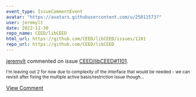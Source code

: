 ```yaml
---
event_type: IssueCommentEvent
avatar: "https://avatars.githubusercontent.com/u/25011573?"
user: jeremylt
date: 2022-11-30
repo_name: CEED/libCEED
html_url: https://github.com/CEED/libCEED/issues/1101
repo_url: https://github.com/CEED/libCEED
---
```


<a href='https://github.com/jeremylt' target='_blank'>jeremylt</a> commented on issue <a href='https://github.com/CEED/libCEED/issues/1101' target='_blank'>CEED/libCEED#1101</a>.

<small>I'm leaving out 2 for now due to complexity of the interface that would be needed - we can revisit after fixing the multiple active basis/restriction issue though...</small>

<a href='https://github.com/CEED/libCEED/issues/1101' target='_blank'>View Comment</a>